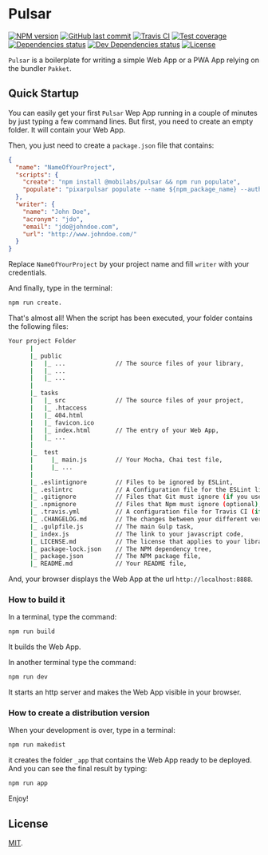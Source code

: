 # Pulsar

[![NPM version][npm-image]][npm-url]
[![GitHub last commit][commit-image]][commit-url]
[![Travis CI][travis-image]][travis-url]
[![Test coverage][coveralls-image]][coveralls-url]
[![Dependencies status][dependencies-image]][dependencies-url]
[![Dev Dependencies status][devdependencies-image]][devdependencies-url]
[![License][license-image]](LICENSE.md)

`Pulsar` is a boilerplate for writing a simple Web App or a PWA App relying on the bundler `Pakket`.


## Quick Startup

You can easily get your first `Pulsar` Wep App running in a couple of minutes by just typing a few command lines. But first, you need to create an empty folder. It will contain your Web App.

Then, you just need to create a `package.json` file that contains:

```json
{
  "name": "NameOfYourProject",
  "scripts": {
    "create": "npm install @mobilabs/pulsar && npm run populate",
    "populate": "pixarpulsar populate --name ${npm_package_name} --author \"${npm_package_writer_name}\" --acronym ${npm_package_writer_acronym} --email ${npm_package_writer_email} --url ${npm_package_writer_url} && npm install && npm run build && npm run test && npm run report && npm run dev"
  },
  "writer": {
    "name": "John Doe",
    "acronym": "jdo",
    "email": "jdo@johndoe.com",
    "url": "http://www.johndoe.com/"
  }
}
```

Replace `NameOfYourProject` by your project name and fill `writer` with your credentials.

And finally, type in the terminal:

```bash
npm run create.
```

That's almost all! When the script has been executed, your folder contains the following files:

```bash
Your project Folder
      |
      |_ public
      |   |_ ...              // The source files of your library,
      |   |_ ...
      |   |_ ...
      |
      |_ tasks
      |   |_ src              // The source files of your project,
      |   |_ .htaccess
      |   |_ 404.html
      |   |_ favicon.ico
      |   |_ index.html       // The entry of your Web App,
      |   |_ ...  
      |
      |_  test
      |     |_ main.js        // Your Mocha, Chai test file,
      |     |_ ...
      |
      |_ .eslintignore        // Files to be ignored by ESLint,
      |_ .eslintrc            // A Configuration file for the ESLint linter tool (if you use it),
      |_ .gitignore           // Files that Git must ignore (if you use git),
      |_ .npmignore           // Files that Npm must ignore (optional),
      |_ .travis.yml          // A configuration file for Travis CI (if you use it),
      |_ .CHANGELOG.md        // The changes between your different versions,
      |_ .gulpfile.js         // The main Gulp task,
      |_ index.js             // The link to your javascript code,
      |_ LICENSE.md           // The license that applies to your library (here MIT),
      |_ package-lock.json    // The NPM dependency tree,
      |_ package.json         // The NPM package file,
      |_ README.md            // Your README file,
```

And, your browser displays the Web App at the url `http://localhost:8888`.


### How to build it

In a terminal, type the command:

```bash
npm run build
```

It builds the Web App.

In another terminal type the command:

```bash
npm run dev
```

It starts an http server and makes the Web App visible in your browser.


### How to create a distribution version

When your development is over, type in a terminal:

```bash
npm run makedist
```

it creates the folder `_app` that contains the Web App ready to be deployed. And you can see the final result by typing:

```bash
npm run app
```

Enjoy!


## License

[MIT](LICENSE.md).

<!--- URls -->

[npm-image]: https://img.shields.io/npm/v/@mobilabs/pulsar.svg?style=flat-square
[release-image]: https://img.shields.io/github/release/jclo/pulsar.svg?include_prereleases&style=flat-square
[commit-image]: https://img.shields.io/github/last-commit/jclo/pulsar.svg?style=flat-square
[travis-image]: https://img.shields.io/travis/jclo/pulsar.svg?style=flat-square
[coveralls-image]: https://img.shields.io/coveralls/jclo/pulsar/master.svg?style=flat-square
[dependencies-image]: https://david-dm.org/jclo/pulsar/status.svg?theme=shields.io
[devdependencies-image]: https://david-dm.org/jclo/pulsar/dev-status.svg?theme=shields.io
[npm-bundle-size-image]: https://img.shields.io/bundlephobia/minzip/@mobilabs/pulsar.svg?style=flat-square
[license-image]: https://img.shields.io/npm/l/@mobilabs/pulsar.svg?style=flat-square

[npm-url]: https://www.npmjs.com/package/@mobilabs/pulsar
[release-url]: https://github.com/jclo/pulsar/tags
[commit-url]: https://github.com/jclo/pulsar/commits/master
[travis-url]: https://travis-ci.org/jclo/pulsar
[coveralls-url]: https://coveralls.io/github/jclo/pulsar?branch=master
[dependencies-url]: https://david-dm.org/jclo/pulsar
[devdependencies-url]: https://david-dm.org/jclo/pulsar?type=dev
[license-url]: http://opensource.org/licenses/MIT
[npm-bundle-size-url]: https://img.shields.io/bundlephobia/minzip/@mobilabs/pulsar

